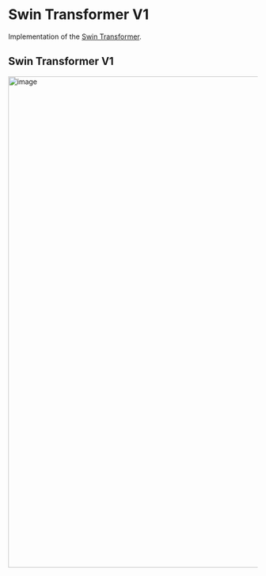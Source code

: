 # Swin Transformer V1

Implementation of the [Swin Transformer](https://arxiv.org/abs/2103.14030).

## Swin Transformer V1
<img width="992" alt="image" src="https://user-images.githubusercontent.com/72063186/229312404-c1b6fb6c-deca-4679-9e7f-63b4002c012f.png">

